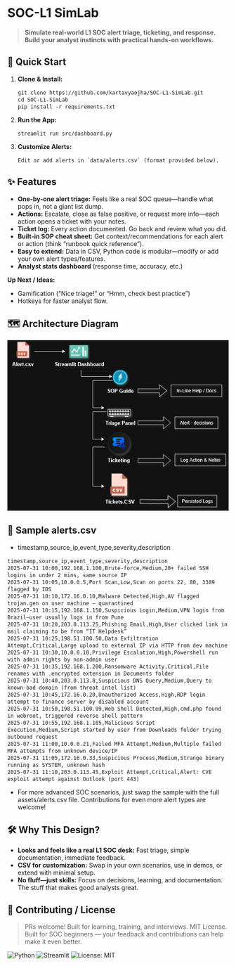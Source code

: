 # **SOC-L1 SimLab**

> **Simulate real-world L1 SOC alert triage, ticketing, and response. Build your analyst instincts with practical hands-on workflows.**

## **🚀 Quick Start**

1. **Clone & Install:**
    ```
    git clone https://github.com/kartavyaojha/SOC-L1-SimLab.git
    cd SOC-L1-SimLab
    pip install -r requirements.txt
    ```

2. **Run the App:**
    ```
    streamlit run src/dashboard.py
    ```

3. **Customize Alerts:**
   ```
   Edit or add alerts in `data/alerts.csv` (format provided below).
   ```
## **✨ Features**

- **One-by-one alert triage:** Feels like a real SOC queue—handle what pops in, not a giant list dump.
- **Actions:** Escalate, close as false positive, or request more info—each action opens a ticket with your notes.
- **Ticket log:** Every action documented. Go back and review what you did.
- **Built-in SOP cheat sheet:** Get context/recommendations for each alert or action (think “runbook quick reference”).
- **Easy to extend:** Data in CSV, Python code is modular—modify or add your own alert types/features.
- **Analyst stats dashboard** (response time, accuracy, etc.)

**Up Next / Ideas:**
- Gamification (“Nice triage!” or “Hmm, check best practice”)
- Hotkeys for faster analyst flow.


## 🗺️ Architecture Diagram

![SOC-L1 SimLab Architecture](assets/architecture-diagram.png)


## **📄 Sample alerts.csv**
- timestamp,source_ip,event_type,severity,description
```
timestamp,source_ip,event_type,severity,description
2025-07-31 10:00,192.168.1.100,Brute-force,Medium,20+ failed SSH logins in under 2 mins, same source IP
2025-07-31 10:05,10.0.0.5,Port Scan,Low,Scan on ports 22, 80, 3389 flagged by IDS
2025-07-31 10:10,172.16.0.10,Malware Detected,High,AV flagged trojan.gen on user machine – quarantined
2025-07-31 10:15,192.168.1.150,Suspicious Login,Medium,VPN login from Brazil—user usually logs in from Pune
2025-07-31 10:20,203.0.113.25,Phishing Email,High,User clicked link in mail claiming to be from “IT Helpdesk”
2025-07-31 10:25,198.51.100.50,Data Exfiltration Attempt,Critical,Large upload to external IP via HTTP from dev machine
2025-07-31 10:30,10.0.0.10,Privilege Escalation,High,Powershell run with admin rights by non-admin user
2025-07-31 10:35,192.168.1.200,Ransomware Activity,Critical,File renames with .encrypted extension in Documents folder
2025-07-31 10:40,203.0.113.8,Suspicious DNS Query,Medium,Query to known-bad domain (from threat intel list)
2025-07-31 10:45,172.16.0.20,Unauthorized Access,High,RDP login attempt to finance server by disabled account
2025-07-31 10:50,198.51.100.99,Web Shell Detected,High,cmd.php found in webroot, triggered reverse shell pattern
2025-07-31 10:55,192.168.1.105,Malicious Script Execution,Medium,Script started by user from Downloads folder trying outbound request
2025-07-31 11:00,10.0.0.21,Failed MFA Attempt,Medium,Multiple failed MFA attempts from unknown device/IP
2025-07-31 11:05,172.16.0.33,Suspicious Process,Medium,Strange binary running as SYSTEM, unknown hash
2025-07-31 11:10,203.0.113.45,Exploit Attempt,Critical,Alert: CVE exploit attempt against Outlook (port 443)

```
- For more advanced SOC scenarios, just swap the sample with the full assets/alerts.csv file. Contributions for even more alert types are welcome!


## **🛠 Why This Design?**

- **Looks and feels like a real L1 SOC desk:** Fast triage, simple documentation, immediate feedback.
- **CSV for customization:** Swap in your own scenarios, use in demos, or extend with minimal setup.
- **No fluff—just skills:** Focus on decisions, learning, and documentation. The stuff that makes good analysts great.

## **👋 Contributing / License**

> PRs welcome! Built for learning, training, and interviews. MIT License. 
> Built for SOC beginners — your feedback and contributions can help make it even better. 




















![Python](https://img.shields.io/badge/Python-3.8%2B-blue.svg)
![Streamlit](https://img.shields.io/badge/Streamlit-%E2%9C%94-green)
![License: MIT](https://img.shields.io/badge/License-MIT-yellow.svg)


